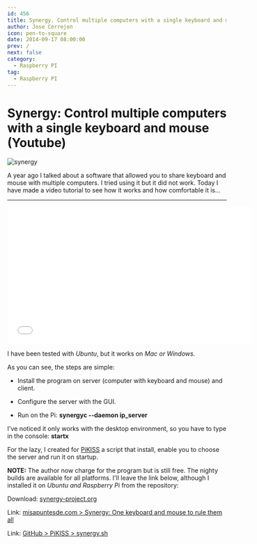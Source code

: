 ```yaml
---
id: 456
title: Synergy. Control multiple computers with a single keyboard and mouse (Youtube)
author: Jose Cerrejon
icon: pen-to-square
date: 2014-09-17 08:00:00
prev: /
next: false
category:
  - Raspberry PI
tag:
  - Raspberry PI
---
```


# Synergy: Control multiple computers with a single keyboard and mouse (Youtube)

![synergy](/images/2014/09/Synergy_Logo.png)

A year ago I talked about a software that allowed you to share keyboard and mouse with multiple computers. I tried using it but it did not work. Today I have made a video tutorial to see how it works and how comfortable it is...

- - -
<iframe width="560" height="315" src="//www.youtube.com/embed/xYPwMmjf4mA" frameborder="0" allowfullscreen></iframe>

I have been tested with *Ubuntu*, but it works on *Mac or Windows.*

As you can see, the steps are simple:

* Install the program on server (computer with keyboard and mouse) and client.

* Configure the server with the GUI.

* Run on the Pi: **synergyc --daemon ip_server**

I've noticed it only works with the desktop environment, so you have to type in the console: **startx**

For the lazy, I created for [PiKISS](/post.php?id=409)  a script that install, enable you to choose the server and run it on startup.

**NOTE:** The author now charge for the program but is still free. The nighty builds are available for all platforms. I'll leave the link below, although  I installed it on *Ubuntu and Raspberry Pi* from the repository:

Download: [synergy-project.org](http://synergy-project.org/nightly/)

Link: [misapuntesde.com > Synergy: One keyboard and mouse to rule them all](/post.php?id=322)

Link: [GitHub > PiKISS > synergy.sh](https://raw.githubusercontent.com/jmcerrejon/PiKISS/master/scripts/others/synergy.sh)